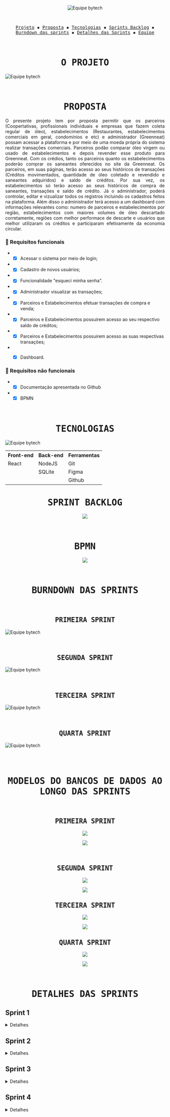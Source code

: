 <p align="center"> <img src="/readme/Logo 1.png" alt="Equipe bytech"/></p>
<br>
<p align="center">
  <samp>
    <a href="#o-projeto">Projeto</a> ▪️
    <a href="#proposta">Proposta</a> ▪️
    <a href="#tecnologias">Tecnologias</a> ▪️
    <a href="#sprint-backlog">Sprints Backlog</a> ▪️
    <a href="#burndown-das-sprints">Burndown das sprints</a> ▪️
    <a href="#detalhes-das-sprints">Detalhes das Sprints</a> ▪️
    <a href="#equipe">Equipe</a>
    
  </samp>
</p>

<br>

<h1 align="center"><samp>O PROJETO</samp></h1>

![Equipe bytech](/readme/objetivo.png)

<br>
<h1 align="center"><samp>PROPOSTA</samp></h1>

<p align = "justify"> O presente projeto tem por proposta permitir que os parceiros (Coopertativas, profissionais individuais e empresas que fazem coleta regular de óleo), estabelecimentos (Restaurantes, estabelecimentos comerciais em geral, condomínios e etc) e administrador (Greenneat) possam acessar a plataforma e por meio de uma moeda própria do sistema realizar transações comerciais. Parceiros podão comparar óleo virgem ou usado de estabelecimentos e depois revender esse produto para Greenneat. Com os crédios, tanto os parceiros quanto os estabelecimentos poderão comprar os saneantes oferecidos no site da Greenneat.
Os parceiros, em suas páginas, terão acesso ao seus históricos de transações (Créditos movimentados, quantidade de óleo coletado e revendido e saneantes adquiridos) e saldo de créditos. Por sua vez, os estabelecimentos só terão acesso ao seus históricos de compra de saneantes, transações e saldo de crédito. Já o administrador, poderá controlar, editar e vizualizar todos os registros incluindo os cadastros feitos na plataforma. Além disso o administrador terá acesso a um dashboard com informações relevantes como: numero de parceiros e estabelecimentos por região, estabelecimentos com maiores volumes de óleo descartado corretamente, regiões com melhor performace de descarte e usuários que melhor utilizaram os créditos e participaram efetivamente da economia circular.</p>

### 📖 Requisitos funcionais
+ - [x] Acessar o sistema por meio de login;
+ - [x] Cadastro de novos usuários;
+ - [x] Funcionalidade "esqueci minha senha".
+ - [x] Administrador visualizar as transações;
+ - [x] Parceiros e Estabelecimentos efetuar transações de compra e venda;
+ - [x] Parceiros e Estabelecimentos possuirem acesso ao seu respectivo saldo de créditos;
+ - [x] Parceiros e Estabelecimentos possuirem acesso as suas respectivas transações;
+ - [x] Dashboard.


### 🔖 Requisitos não funcionais
+ - [x] Documentação apresentada no Github
+ - [x] BPMN
<br>

<h1 align="center"><samp>TECNOLOGIAS</samp></h1>

![Equipe bytech](/readme/tecnologias.png)

<table align="center">
  <tr>
    <th><b>Front-end</b></th>
    <th><b>Back-end</b></th>
    <th><b>Ferramentas</b></th>
  </tr>
  <tr>
    <td>React</td>
    <td>NodeJS</td>
    <td>Git</td>
  </tr>
  <tr>
    <td></td>
    <td>SQLite</td>
    <td>Figma</td>
  </tr>
  <tr>
    <td></td>
    <td></td>
    <td>Github</td>
  </tr>
</table>

<h1 align="center"><samp>SPRINT BACKLOG</samp></h1>

<p align="center">
    <img src="/readme/SprintBacklog.png"/>
</p>

<br>
<h1 align="center"><samp>BPMN</samp></h1>

<p align="center">
    <img src="/readme/BPMN.png"/>
</p>

<br>
<h1 align="center"><samp>BURNDOWN DAS SPRINTS</samp></h1>

<br>
<h2 align="center"><samp>PRIMEIRA SPRINT</samp></h2>

![Equipe bytech](/readme/burndownSprint1.png)

<br>
<h2 align="center"><samp>SEGUNDA SPRINT</samp></h2>

![Equipe bytech](/readme/burndownSprint2.png)

<br>
<h2 align="center"><samp>TERCEIRA SPRINT</samp></h2>

![Equipe bytech](/readme/burndownSprint3.png)

<br>
<h2 align="center"><samp>QUARTA SPRINT</samp></h2>

![Equipe bytech](/readme/burndownSprint4.png)

<br>

<br>
<h1 align="center"><samp>MODELOS DO BANCOS DE DADOS AO LONGO DAS SPRINTS</samp></h1>

<br>
<h2 align="center"><samp>PRIMEIRA SPRINT</samp></h2>

<p align="center">
    <img src="/readme/modeloConceitualSprint1.png"/>
</p>

<p align="center">
    <img src="/readme/modeloLogicoSprint1.png"/>
</p>

<br>
<h2 align="center"><samp>SEGUNDA SPRINT</samp></h2>

<p align="center">
    <img src="/readme/modeloConceitualSprint2.png"/>
</p>

<p align="center">
    <img src="/readme/modeloLogicoSprint2.png"/>
</p>

<h2 align="center"><samp>TERCEIRA SPRINT</samp></h2>

<p align="center">
    <img src="/readme/modeloConceitualSprint3.png"/>
</p>

<p align="center">
    <img src="/readme/modeloLogicoSprint3.png"/>
</p>

<h2 align="center"><samp>QUARTA SPRINT</samp></h2>

<p align="center">
    <img src="/readme/modeloConceitualSprint4.png"/>
</p>

<p align="center">
    <img src="/readme/modeloLogicoSprint4.png"/>
</p>

<br>
<h1 align="center"><samp>DETALHES DAS SPRINTS</samp></h1>
<h2>Sprint 1</h2>
<details>
  <summary>Detalhes</summary>
  <h3 align="center">Apresentação da Primeira Sprint</h3>
   <br>
  <h4 align="center">Apresentação<br><a href="https://youtu.be/9jeg1lrz-QU">Youtube</a></h4>
  
  <h3 align="center">Demonstração de usabilidade</h3>
   <br>
  <h4 align="center">Tela de cadastro<br><a href="https://youtu.be/thHnFg1cLQk">Youtube (Qualidade melhor)</a></h4>
  
  <p align="center">
    <img src="/readme/cadastro.gif" width="65%" />
  </p>
  <p align="justify">Demonstração da Tela de Cadastro de usuários. Esta interface contempla o processo de cadastro de parceiro ou estabelecimento.</p>
  
  <br>
  <h4 align="center">Tela de Login e Recuperação de senha<br><a href="https://youtu.be/9lyCE3NIka0">Youtube (Qualidade melhor)</a></h4>
  <p align="center">
    <img src="/readme/login_recuperacaoSenha.gif" width="65%" />
  </p>
  <p align="justify">Demonstração na Tela de Login e da Tela Recuperação de senha caso o usuário não se recorde de suas credenciais.</p>
</details>

<h2>Sprint 2</h2>
<details>
  <summary>Detalhes</summary>
  <h3 align="center">Demonstração de usabilidade</h3>
   <br>
  <h4 align="center">Tela Perfil dos Parceiros<br><a href="https://youtu.be/w14n9CfPCaE">Youtube (Qualidade melhor)</a></h4>
  
  <p align="center">
    <img src="/readme/parceiro.gif" width="65%" />
  </p>
  <p align="justify">Demonstração da Tela de Perfil dos Parceiros. Esta interface contempla a tela de perfil do usuário do tipo parceiro assim como histórico de transações do usuário e tela de compra de óleo.</p>

  <br>
  <h4 align="center">Tela Perfil dos Estabelecimentos<br><a href="https://youtu.be/jLK-PpFPoq0">Youtube (Qualidade melhor)</a></h4>
  
  <p align="center">
    <img src="/readme/estabelecimento.gif" width="65%" />
  </p>
  <p align="justify">Demonstração da Tela de Perfil dos Estabelecimentos. Esta interface contempla a tela de perfil do usuário do tipo estabelecimento assim como histórico de transações do usuário.</p>
</details>

<h2>Sprint 3</h2>
<details>
  <summary>Detalhes</summary>
  <h3 align="center">Demonstração de usabilidade</h3>
   <br>
  <h4 align="center">Cadastrando Usuário<br><a href="https://youtu.be/WE1v3Dg2L7g">Youtube (Qualidade melhor)</a></h4>
  
  <p align="center">
    <img src="/readme/.gif" width="65%" />
  </p>
  <p align="justify">Demonstração do processo de cadastro de um usuário.</p>

  <br>
  <h4 align="center">Tela de Estabelecimento<br><a href="https://youtu.be/qbMmenfmXgo">Youtube (Qualidade melhor)</a></h4>
  
  <p align="center">
    <img src="/readme/" width="65%" />
  </p>
  <p align="justify">Demonstração da Tela de Perfil dos Estabelecimentos. Esta interface contempla a tela de perfil do usuário do tipo estabelecimento assim como histórico de transações do usuário.</p>

  <br>
  <h4 align="center">Transação entre Parceiro e Estabelecimento<br><a href="">Youtube (Qualidade melhor)</a></h4>
  
  <p align="center">
    <img src="/readme/.gif" width="65%" />
  </p>
  <p align="justify">Demonstração da transação entre parceiro e estabelecimento.</p>

  <br>
  <h4 align="center">Edição de usuário<br><a href="https://youtu.be/XDC2Pnjm6cU">Youtube (Qualidade melhor)</a></h4>
  
  <p align="center">
    <img src="/readme/.gif" width="65%" />
  </p>
  <p align="justify">Demonstração do processo de edição de usuário.</p>
</details>

<h2>Sprint 4</h2>
<details>
  <summary>Detalhes</summary>
  <h3 align="center">Demonstração de usabilidade</h3>
   <br>
  <h4 align="center">Telas do Administrador<br><a href="https://youtu.be/fSQFNg5X9Cs">Youtube (Qualidade melhor)</a></h4>
  
  <p align="center">
    <img src="/readme/.gif" width="65%" />
  </p>
  <p align="justify">Demonstração das telas do perfil administrador.</p>

  <br>
  <h4 align="center">Dashboard<br><a href="https://youtu.be/fSQFNg5X9Cs">Youtube (Qualidade melhor)</a></h4>
  
  <p align="center">
    <img src="/readme/.gif" width="65%" />
  </p>
  <p align="justify">Demonstração da tela de dashboard dos perfils de parceiro e estabelecimento.</p>

 
<br>
<h1 align="center"><samp>Product Backlog</samp></h1>

[Clique aqui para ter acesso ao fluxograma do sistema!](https://github.com/CamilaRedondo/API-FATEC-4-SEM/blob/main/readme/Product%20Backlog%20do%20Projeto_V01.xlsx)

<br>
<h1 align="center"><samp>EQUIPE</samp></h1>

<table align="center">
  <tr>
    <th><b>Nome</b></th>
    <th><b>Função</b></th>
    <th><b>Github</b></th>
    <th><b>Linked-In</b></th>
  </tr>
  <tr>
    <td>João Henrique</td>
    <td>Scrum Master</td>
    <td><a href="https://github.com/JoaoHenrique7">Github</a></td>
    <td><a href="https://www.linkedin.com/in/jo%C3%A3o-henrique-trist%C3%A3o-b63385207/">Linked-In</a></td>
  </tr>
  <tr>
    <td>Camila Redondo</td>
    <td>Product Owner</td>
    <td><a href="https://github.com/CamilaRedondo">Github</a></td>
    <td><a href="https://www.linkedin.com/in/camila-silveira-redondo-7941631ab/">Linked-In</a></td>
  </tr>
  <tr>
    <td>Gustavo Marques</td>
    <td>Desenvolvedor</td>
    <td><a href="https://github.com/gusta7597">Github</a></td>
    <td><a href="https://www.linkedin.com/in/gustavo-marques-lima-695b331a2/">Linked-In</a></td>
  </tr>
  <tr>
    <td>Henrique Neto</td>
    <td>Desenvolvedor</td>
    <td><a href="https://github.com/henriqFerreira">Github</a></td>
    <td><a href="https://www.linkedin.com/in/henriquepfneto/">Linked-In</a></td>
  </tr>
  <tr>
    <td>Yago Pereira</td>
    <td>Desenvolvedor</td>
    <td><a href="https://github.com/YagoPSilva">Github</a></td>
    <td><a href="https://www.linkedin.com/in/yago-pereira21/">Linked-In</a></td>
  </tr>
</table>

